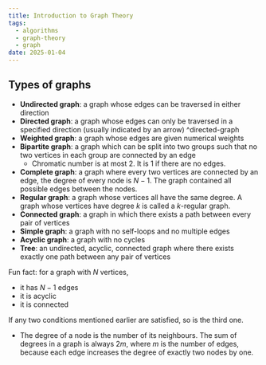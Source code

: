 ```yaml
---
title: Introduction to Graph Theory
tags:
  - algorithms
  - graph-theory
  - graph
date: 2025-01-04
---
```


## Types of graphs

- **Undirected graph**: a graph whose edges can be traversed in either direction
- **Directed graph**: a graph whose edges can only be traversed in a specified direction (usually indicated by an arrow) ^directed-graph
- **Weighted graph**: a graph whose edges are given numerical weights
- **Bipartite graph**: a graph which can be split into two groups such that no two vertices in each group are connected by an edge
  - Chromatic number is at most 2. It is 1 if there are no edges.
- **Complete graph**: a graph where every two vertices are connected by an edge, the degree of every node is $N - 1$. The graph contained all possible edges between the nodes.
- **Regular graph**: a graph whose vertices all have the same degree. A graph whose vertices have degree $k$ is called a $k$-regular graph.
- **Connected graph**: a graph in which there exists a path between every pair of vertices
- **Simple graph**: a graph with no self-loops and no multiple edges
- **Acyclic graph**: a graph with no cycles
- **Tree**: an undirected, acyclic, connected graph where there exists exactly one path between any pair of vertices

Fun fact: for a graph with $N$ vertices,

- it has $N - 1$ edges
- it is acyclic
- it is connected

If any two conditions mentioned earlier are satisfied, so is the third one.

- The degree of a node is the number of its neighbours. The sum of degrees in a graph is always $2m$, where $m$ is the number of edges, because each edge increases the degree of exactly two nodes by one.
